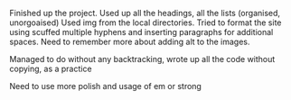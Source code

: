 Finished up the project.
Used up all the headings, all the lists (organised, unorgoaised) Used img from the local directories. 
Tried to format the site using scuffed multiple hyphens and inserting paragraphs for additional spaces.
 Need to remember more about adding alt to the images. 
 
 Managed to do without any backtracking, wrote up all the code without copying, as a practice

 Need to use more polish and usage of em or strong


